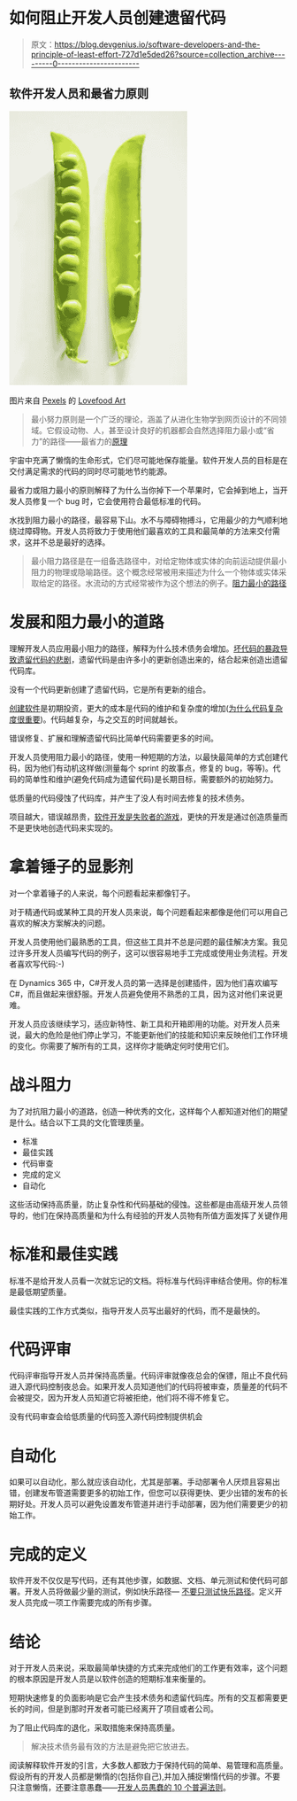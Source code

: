 # 如何阻止开发人员创建遗留代码

> 原文：<https://blog.devgenius.io/software-developers-and-the-principle-of-least-effort-727d1e5ded26?source=collection_archive---------0----------------------->

## 软件开发人员和最省力原则

![](img/de9a00eb25d61010338fa28cff2b063a.png)

图片来自 [Pexels](https://www.pexels.com/photo/green-peapods-1437587/?utm_content=attributionCopyText&utm_medium=referral&utm_source=pexels) 的 [Lovefood Art](https://www.pexels.com/@lovefoodart?utm_content=attributionCopyText&utm_medium=referral&utm_source=pexels)

> 最小努力原则是一个广泛的理论，涵盖了从进化生物学到网页设计的不同领域。它假设动物、人，甚至设计良好的机器都会自然选择阻力最小或“省力”的路径——最省力的[原理](https://en.wikipedia.org/wiki/Principle_of_least_effort)

宇宙中充满了懒惰的生命形式，它们尽可能地保存能量。软件开发人员的目标是在交付满足需求的代码的同时尽可能地节约能源。

最省力或阻力最小的原则解释了为什么当你掉下一个苹果时，它会掉到地上，当开发人员修复一个 bug 时，它会使用符合最低标准的代码。

水找到阻力最小的路径，最容易下山。水不与障碍物搏斗，它用最少的力气顺利地绕过障碍物。开发人员将致力于使用他们最喜欢的工具和最简单的方法来交付需求，这并不总是最好的选择。

> 最小阻力路径是在一组备选路径中，对给定物体或实体的向前运动提供最小阻力的物理或隐喻路径。这个概念经常被用来描述为什么一个物体或实体采取给定的路径。水流动的方式经常被作为这个想法的例子。[阻力最小的路径](https://en.wikipedia.org/wiki/Path_of_least_resistance)

# **发展和阻力最小的道路**

理解开发人员应用最小阻力的路径，解释为什么技术债务会增加。[坏代码的暴政导致遗留代码的悲剧](https://thehosk.medium.com/the-tyranny-of-bad-code-leads-to-the-tragedy-of-legacy-code-2b91818aedd8)，遗留代码是由许多小的更新创造出来的，结合起来创造出遗留代码库。

没有一个代码更新创建了遗留代码，它是所有更新的组合。

[创建软件](/creating-software-is-the-start-not-the-end-795bc75b1f48)是初期投资，更大的成本是代码的维护和复杂度的增加([为什么代码复杂度很重要](/why-code-complexity-matters-435e2000e62d))。代码越复杂，与之交互的时间就越长。

错误修复、扩展和理解遗留代码比简单代码需要更多的时间。

开发人员使用阻力最小的路径，使用一种短期的方法，以最快最简单的方式创建代码，因为他们有动机这样做(测量每个 sprint 的故事点，修复的 bug，等等)。代码的简单性和维护(避免代码成为遗留代码)是长期目标，需要额外的初始努力。

低质量的代码侵蚀了代码库，并产生了没人有时间去修复的技术债务。

项目越大，错误越昂贵，[软件开发是失败者的游戏](https://thehosk.medium.com/software-development-is-a-losers-game-fc68bb30d7eb)，更快的开发是通过创造质量而不是更快地创造代码来实现的。

# **拿着锤子的显影剂**

对一个拿着锤子的人来说，每个问题看起来都像钉子。

对于精通代码或某种工具的开发人员来说，每个问题看起来都像是他们可以用自己喜欢的解决方案解决的问题。

开发人员使用他们最熟悉的工具，但这些工具并不总是问题的最佳解决方案。我见过许多开发人员编写代码的例子，这可以很容易地手工完成或使用业务流程。开发者喜欢写代码:-)

在 Dynamics 365 中，C#开发人员的第一选择是创建插件，因为他们喜欢编写 C#，而且做起来很舒服。开发人员避免使用不熟悉的工具，因为这对他们来说更难。

开发人员应该继续学习，适应新特性、新工具和开箱即用的功能。对开发人员来说，最大的危险是他们停止学习，不能更新他们的技能和知识来反映他们工作环境的变化。你需要了解所有的工具，这样你才能确定何时使用它们。

# **战斗阻力**

为了对抗阻力最小的道路，创造一种优秀的文化，这样每个人都知道对他们的期望是什么。结合以下工具的文化管理质量。

*   标准
*   最佳实践
*   代码审查
*   完成的定义
*   自动化

这些活动保持高质量，防止复杂性和代码基础的侵蚀。这些都是由高级开发人员领导的，他们在保持高质量和为什么有经验的开发人员物有所值方面发挥了关键作用

# **标准和最佳实践**

标准不是给开发人员看一次就忘记的文档。将标准与代码评审结合使用。你的标准是最低期望质量。

最佳实践的工作方式类似，指导开发人员写出最好的代码，而不是最快的。

# **代码评审**

代码评审指导开发人员并保持高质量。代码评审就像夜总会的保镖，阻止不良代码进入源代码控制夜总会。如果开发人员知道他们的代码将被审查，质量差的代码不会被提交，因为开发人员知道它将被拒绝，他们将不得不修复它。

没有代码审查会给低质量的代码签入源代码控制提供机会

# **自动化**

如果可以自动化，那么就应该自动化，尤其是部署。手动部署令人厌烦且容易出错，创建发布管道需要更多的初始工作，但您可以获得更快、更少出错的发布的长期好处。开发人员可以避免设置发布管道并进行手动部署，因为他们需要更少的初始工作。

# **完成的定义**

软件开发不仅仅是写代码，还有其他步骤，如数据、文档、单元测试和使代码可部署。开发人员将做最少量的测试，例如快乐路径— [不要只测试快乐路径](/dont-just-test-the-happy-path-e3fd565bad53)。定义开发人员完成一项工作需要完成的所有步骤。

# **结论**

对于开发人员来说，采取最简单快捷的方式来完成他们的工作更有效率，这个问题的根本原因是开发人员是以软件创造的短期标准来衡量的。

短期快速修复的负面影响是它会产生技术债务和遗留代码库。所有的交互都需要更长的时间，但是到那时开发者可能已经离开了项目或者公司。

为了阻止代码库的退化，采取措施来保持高质量。

> 解决技术债务最有效的方法是避免把它放进去。

阅读解释软件开发的引言，大多数人都致力于保持代码的简单、易管理和高质量。假设所有的开发人员都是懒惰的(包括你自己),并加入捕捉懒惰代码的步骤。不要只注意懒惰，还要注意愚蠢——[开发人员愚蠢的 10 个普遍法则](/the-10-universal-laws-of-developer-stupidity-ccda23e91ee7)。
